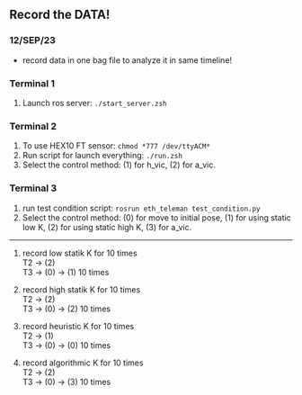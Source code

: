 ## Record the DATA!
### 12/SEP/23   
* record data in one bag file to analyze it in same timeline!

### Terminal 1
1. Launch ros server: `./start_server.zsh`   

### Terminal 2
1. To use HEX10 FT sensor: `chmod *777 /dev/ttyACM*`   
2. Run script for launch everything: `./run.zsh`    
3. Select the control method: (1) for h_vic, (2) for a_vic.     

### Terminal 3   
1. run test condition script: `rosrun eth_teleman test_condition.py`   
2. Select the control method: (0) for move to initial pose, (1) for using static low K, (2) for using static high K, (3) for a_vic.

-----------------------------------------------------------------------------------  

1. record low statik K for 10 times  
T2 -> (2)  
T3 -> (0) -> (1) 10 times  
 
2. record high statik K for 10 times  
T2 -> (2)  
T3 -> (0) -> (2) 10 times  

3. record heuristic K for 10 times  
T2 -> (1)  
T3 -> (0) -> (0) 10 times  

4. record algorithmic K for 10 times  
T2 -> (2)  
T3 -> (0) -> (3) 10 times  